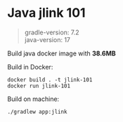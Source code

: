 # Java jlink 101
> gradle-version: 7.2  
> java-version: 17

Build java docker image with **38.6MB**

Build in Docker:
```
docker build . -t jlink-101
docker run jlink-101
```

Build on machine:
```
./gradlew app:jlink
```
